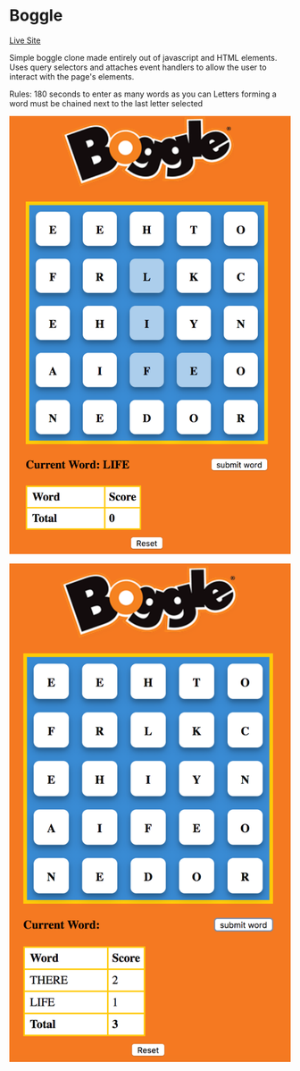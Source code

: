 # Boggle

[Live Site](https://spookybit.github.io/boggle/)

Simple boggle clone made entirely out of javascript and HTML elements. Uses query selectors and attaches event handlers to allow the user to interact with the page's elements.

Rules:
180 seconds to enter as many words as you can
Letters forming a word must be chained next to the last letter selected

![image1](assets/image1.png)

![image2](assets/image2.png)
